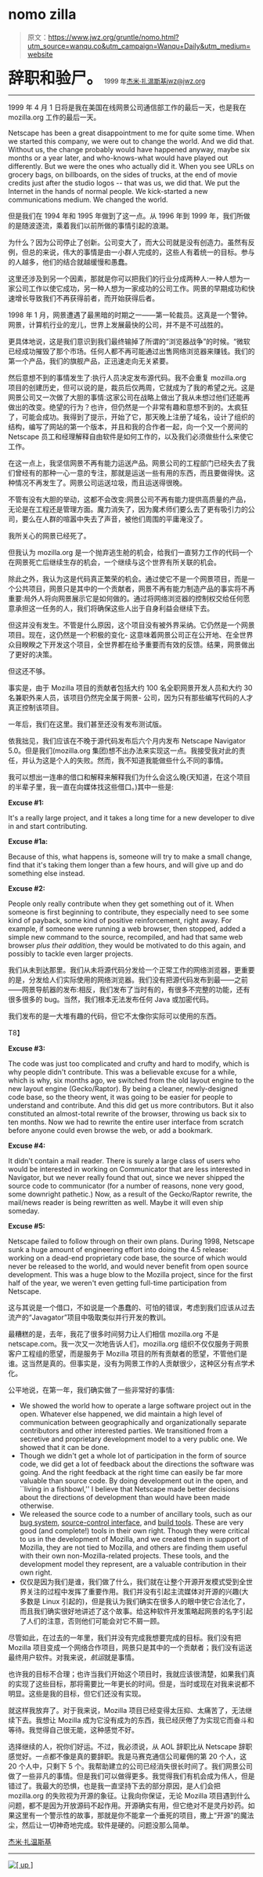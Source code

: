 # nomo zilla

> 原文：<https://www.jwz.org/gruntle/nomo.html?utm_source=wanqu.co&utm_campaign=Wanqu+Daily&utm_medium=website>

<font size="+3">**辞职和验尸。**</font> <font size="-1">1999 年[杰米·扎温斯基](./)[<jwz@jwz.org>](../about.html)</font>

* * *

1999 年 4 月 1 日将是我在美国在线网景公司通信部工作的最后一天，也是我在 mozilla.org 工作的最后一天。

Netscape has been a great disappointment to me for quite some time. When we started this company, we were out to change the world. And we did that. Without us, the change probably would have happened anyway, maybe six months or a year later, and who-<wbr>knows-<wbr>what would have played out differently. But we were the ones who actually did it. When you see URLs on grocery bags, on billboards, on the sides of trucks, at the end of movie credits just after the studio <nobr>logos --</nobr> that was us, we did that. We put the Internet in the hands of normal people. We kick-started a new communications medium. We changed the world.

但是我们在 1994 年和 1995 年做到了这一点。从 1996 年到 1999 年，我们所做的是随波逐流，乘着我们以前所做的事情引起的浪潮。

为什么？因为公司停止了创新。公司变大了，而大公司就是没有创造力。虽然有反例，但总的来说，伟大的事情是由一小群人完成的，这些人有着统一的目标。参与的人越多，他们的结合就越缓慢和愚蠢。

这里还涉及到另一个因素，那就是你可以把我们的行业分成两种人:一种人想为一家公司工作以使它成功，另一种人想为一家成功的公司工作。网景的早期成功和快速增长导致我们不再获得前者，而开始获得后者。

1998 年 1 月，网景遭遇了最黑暗的时期之一——第一轮裁员。这真是一个警钟。网景，计算机行业的宠儿，世界上发展最快的公司，并不是不可战胜的。

更具体地说，这是我们意识到我们最终输掉了所谓的“浏览器战争”的时候。“微软已经成功摧毁了那个市场。任何人都不再可能通过出售网络浏览器来赚钱。我们的第一个产品，我们的旗舰产品，正迅速走向无关紧要。

然后意想不到的事情发生了:执行人员决定发布源代码。我不会重复 mozilla.org 项目的创建历史，但可以说的是，裁员后仅两周，它就成为了我的希望之光。这是网景公司又一次做了大胆的事情:这家公司在战略上做出了我从未想过他们还能再做出的改变。绝望的行为？也许，但仍然是一个非常有趣和意想不到的。太疯狂了，可能会成功。我得到了提示，开始了它，那天晚上注册了域名，设计了组织的结构，编写了网站的第一个版本，并且和我的合作者一起，向一个又一个房间的 Netscape 员工和经理解释自由软件是如何工作的，以及我们必须做些什么来使它工作。

在这一点上，我坚信网景不再有能力运送产品。网景公司的工程部门已经失去了我们曾经有的那种一心一意的专注，那就是运送一些有用的东西，而且要做得快。这种情况不再发生了。网景公司运送垃圾，而且运送得很晚。

不管有没有大胆的举动，这都不会改变:网景公司不再有能力提供高质量的产品，无论是在工程还是管理方面。魔力消失了，因为魔术师们要么去了更有吸引力的公司，要么在人群的喧嚣中失去了声音，被他们周围的平庸淹没了。

我所关心的网景已经死了。

但我认为 mozilla.org 是一个抛弃逃生舱的机会，给我们一直努力工作的代码一个在网景死亡后继续生存的机会，一个继续与这个世界有所关联的机会。

除此之外，我认为这是代码真正繁荣的机会。通过使它不是一个网景项目，而是一个公共项目，网景只是其中的一个贡献者，网景不再有能力制造产品的事实将不再重要:局外人将向网景展示它是如何做的。通过将网络浏览器的控制权交给任何愿意承担这一任务的人，我们将确保这些人出于自身利益会继续下去。

但这并没有发生。不管是什么原因，这个项目没有被外界采纳。它仍然是一个网景项目。现在，这仍然是一个积极的<nobr>变化-</nobr> 这意味着网景公司正在公开地、在全世界众目睽睽之下开发这个项目，全世界都在给予重要而有效的反馈。结果，网景做出了更好的决策。

但这还不够。

事实是，由于 Mozilla 项目的贡献者包括大约 100 名全职网景开发人员和大约 30 名兼职外来人员，该项目仍然完全属于<nobr>网景-</nobr> 公司，因为只有那些编写代码的人才真正控制该项目。

一年后，我们在这里。我们甚至还没有发布测试版。

依我拙见，我们应该在不晚于源代码发布后六个月内发布 Netscape Navigator 5.0。但是我们(mozilla.org 集团)想不出办法来实现这一点。我接受我对此的责任，并认为这是个人的失败。然而，我不知道我能做些什么不同的事情。

我可以想出一连串的借口和解释来解释我们为什么会这么晚(天知道，在这个项目的半辈子里，我一直在向媒体找这些借口。)其中一些是:

**Excuse #1:**

It's a really large project, and it takes a long time for a new developer to dive in and start contributing.

**Excuse #1a:**

Because of this, what happens is, someone will try to make a small change, find that it's taking them longer than a few hours, and will give up and do something else instead.

**Excuse #2:**

People only really contribute when they get something out of it. When someone is first beginning to contribute, they especially need to see some kind of payback, some kind of positive reinforcement, right away. For example, if someone were running a web browser, then stopped, added a simple new command to the source, recompiled, and had that same web browser *plus their addition*, they would be motivated to do this again, and possibly to tackle even larger projects.

我们从未到达那里。我们从未将源代码分发给一个正常工作的网络浏览器，更重要的是，分发给人们实际使用的网络浏览器。我们没有把源代码发布到最——<wbr>之前——<wbr>网景导航器的发布:相反，我们发布了当时有的，有很多不完整的功能，还有很多很多的 bug。当然，我们根本无法发布任何 Java 或加密代码。

我们发布的是一大堆有趣的代码，但它不太像你实际可以使用的东西。

T8】

**Excuse #3:**

The code was just too complicated and crufty and hard to modify, which is why people didn't contribute. This was a believable excuse for a while, which is why, six months ago, we switched from the old layout engine to the new layout engine (Gecko/Raptor). By being a cleaner, newly-<wbr>designed code base, so the theory went, it was going to be easier for people to understand and contribute. And this did get us more contributors. But it also constituted an almost-<wbr>total rewrite of the browser, throwing us back six to ten months. Now we had to rewrite the entire user interface from scratch before anyone could even browse the web, or add a bookmark.

**Excuse #4:**

It didn't contain a mail reader. There is surely a large class of users who would be interested in working on Communicator that are less interested in Navigator, but we never really found that out, since we never shipped the source code to communicator (for a number of reasons, none very good, some downright pathetic.) Now, as a result of the Gecko/Raptor rewrite, the mail/news reader is being rewritten as well. Maybe it will even ship someday.

**Excuse #5:**

Netscape failed to follow through on their own plans. During 1998, Netscape sunk a huge amount of engineering effort into doing the 4.5 release: working on a dead-end proprietary code base, the source of which would never be released to the world, and would never benefit from open source development. This was a huge blow to the Mozilla project, since for the first half of the year, we weren't even getting full-time participation from Netscape.

这与其说是一个借口，不如说是一个愚蠢的、可怕的错误，考虑到我们应该从过去流产的“Javagator”项目中吸取类似并行开发的教训。

最糟糕的是，去年，我花了很多时间努力让人们相信 mozilla.org 不是 netscape.com。我一次又一次地告诉人们，mozilla.org 组织不仅仅服务于网景客户工程组的愿望，而是服务于 Mozilla 项目的所有贡献者的愿望，不管他们是谁。这当然是真的。但事实是，没有为网景工作的人贡献很少，这种区分有点学术化。

公平地说，在第一年，我们确实做了一些非常好的事情:

*   We showed the world how to operate a large software project out in the open. Whatever else happened, we did maintain a high level of communication between geographically and organizationally separate contributors and other interested parties. We transitioned from a secretive and proprietary development model to a very public one. We showed that it can be done.
*   Though we didn't get a whole lot of participation in the form of source code, we did get a lot of feedback about the directions the software was going. And the right feedback at the right time can easily be far more valuable than source code. By doing development out in the open, and ``living in a fishbowl,'' I believe that Netscape made better decisions about the directions of development than would have been made otherwise.
*   We released the source code to a number of ancillary tools, such as our [bug system](https://web.archive.org/web/19991004002042/http%3A//www.mozilla.org/bugs/), [source-control interface](https://web.archive.org/web/19990427100734/http%3A//www.mozilla.org/bonsai.html), and [build tools](https://web.archive.org/web/19990429122213/http%3A//www.mozilla.org/tinderbox.html). These are very good (and complete!) tools in their own right. Though they were critical to us in the development of Mozilla, and we created them in support of Mozilla, they are not tied to Mozilla, and others are finding them useful with their own non-Mozilla-related projects. These tools, and the development model they represent, are a valuable contribution in their own right.
*   仅仅是因为我们是谁，我们做了什么，我们就在让整个开源开发模式受到全世界关注的过程中发挥了重要作用。我们并没有引起主流媒体对开源的兴趣(大多数是 Linux 引起的)，但是我认为我们确实在很多人的眼中使它合法化了，而且我们确实很好地讲述了这个故事。给这种软件开发策略起网景的名字引起了人们的注意，否则他们可能会对它不屑一顾。

尽管如此，在过去的一年里，我们并没有完成我想要完成的目标。我们没有把 Mozilla 项目变成一个网络合作项目，网景只是其中的一个贡献者；我们没有运送最终用户软件。对我来说，*航运*就是事情。

也许我的目标不合理；也许当我们开始这个项目时，我就应该很清楚，如果我们真的实现了这些目标，那将需要比一年更长的时间。但是，当时或现在对我来说都不明显。这些是我的目标，但它们还没有实现。

就这样我放弃了。对于我来说，Mozilla 项目已经变得太压抑、太痛苦了，无法继续下去。我想让 Mozilla 成为它没有成为的东西，我已经厌倦了为实现它而奋斗和等待。我觉得自己很无能，这种感觉不好。

选择继续的人，祝你们好运。不过，我必须说，从 AOL 辞职比从 Netscape 辞职感觉好。一点都不像是真的要辞职。我是马赛克通信公司雇佣的第 20 个人，这 20 个人中，只剩下 5 个。我帮助建立的公司已经消失很长时间了。我们网景公司做了一些非凡的事情。但是我们可以做得更多。我觉得我们有机会成为伟人，但是错过了。我最大的恐惧，也是我一直坚持下去的部分原因，是人们会把 mozilla.org 的失败视为开源的象征。让我向你保证，无论 Mozilla 项目遇到什么问题，都不是因为开放源码不起作用。开源确实有用，但它绝对不是灵丹妙药。如果这里有一个警示性的故事，那就是你不能拿一个垂死的项目，撒上“开源”的魔法尘，然后让一切神奇地完成。软件是硬的。问题没那么简单。

[杰米·扎温斯基](./)

* * *

[![[ up ]](img/3e700054b7671e93b03209325c3360df.png)](../)